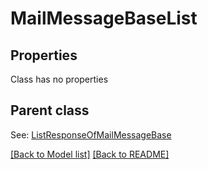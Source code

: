 # MailMessageBaseList
## Properties
Class has no properties

## Parent class

See: [ListResponseOfMailMessageBase](ListResponseOfMailMessageBase.md)

[[Back to Model list]](Models.md) [[Back to README]](README.md)

